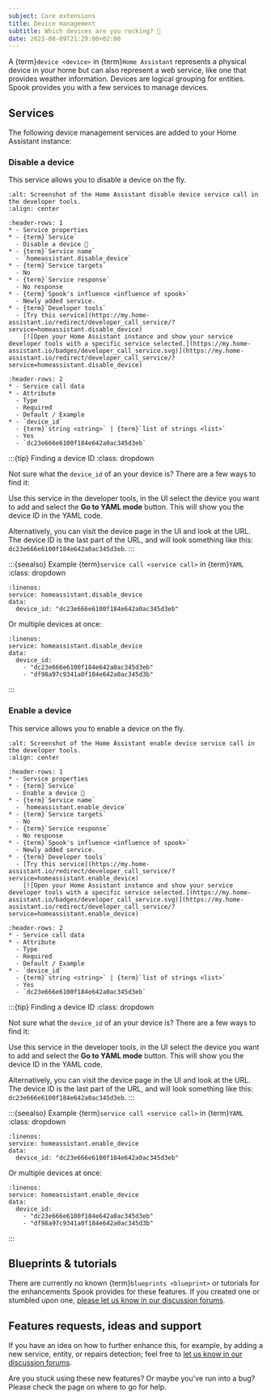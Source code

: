 ```yaml
---
subject: Core extensions
title: Device management
subtitle: Which devices are you rocking? 🎸
date: 2023-08-09T21:29:00+02:00
---
```


A {term}`device <device>` in {term}`Home Assistant` represents a physical device in your home but can also represent a web service, like one that provides weather information. Devices are logical grouping for entities. Spook provides you with a few services to manage devices.

## Services

The following device management services are added to your Home Assistant instance:

### Disable a device

This service allows you to disable a device on the fly.

```{figure} ./images/devices/disable_device.png
:alt: Screenshot of the Home Assistant disable device service call in the developer tools.
:align: center
```

```{list-table}
:header-rows: 1
* - Service properties
* - {term}`Service`
  - Disable a device 👻
* - {term}`Service name`
  - `homeassistant.disable_device`
* - {term}`Service targets`
  - No
* - {term}`Service response`
  - No response
* - {term}`Spook's influence <influence of spook>`
  - Newly added service.
* - {term}`Developer tools`
  - [Try this service](https://my.home-assistant.io/redirect/developer_call_service/?service=homeassistant.disable_device)
    [![Open your Home Assistant instance and show your service developer tools with a specific service selected.](https://my.home-assistant.io/badges/developer_call_service.svg)](https://my.home-assistant.io/redirect/developer_call_service/?service=homeassistant.disable_device)
```

```{list-table}
:header-rows: 2
* - Service call data
* - Attribute
  - Type
  - Required
  - Default / Example
* - `device_id`
  - {term}`string <string>` | {term}`list of strings <list>`
  - Yes
  - `dc23e666e6100f184e642a0ac345d3eb`
```

:::{tip} Finding a device ID
:class: dropdown

Not sure what the `device_id` of an your device is? There are a few ways to find it:

Use this service in the developer tools, in the UI select the device you want to add and select the **Go to YAML mode** button. This will show you the device ID in the YAML code.

Alternatively, you can visit the device page in the UI and look at the URL. The device ID is the last part of the URL, and will look something like this: `dc23e666e6100f184e642a0ac345d3eb`.
:::

:::{seealso} Example {term}`service call <service call>` in {term}`YAML`
:class: dropdown

```{code-block} yaml
:linenos:
service: homeassistant.disable_device
data:
  device_id: "dc23e666e6100f184e642a0ac345d3eb"
```

Or multiple devices at once:

```{code-block} yaml
:linenos:
service: homeassistant.disable_device
data:
  device_id:
    - "dc23e666e6100f184e642a0ac345d3eb"
    - "df98a97c9341a0f184e642a0ac345d3b"
```

:::

### Enable a device

This service allows you to enable a device on the fly.

```{figure} ./images/devices/enable_device.png
:alt: Screenshot of the Home Assistant enable device service call in the developer tools.
:align: center
```

```{list-table}
:header-rows: 1
* - Service properties
* - {term}`Service`
  - Enable a device 👻
* - {term}`Service name`
  - `homeassistant.enable_device`
* - {term}`Service targets`
  - No
* - {term}`Service response`
  - No response
* - {term}`Spook's influence <influence of spook>`
  - Newly added service.
* - {term}`Developer tools`
  - [Try this service](https://my.home-assistant.io/redirect/developer_call_service/?service=homeassistant.enable_device)
    [![Open your Home Assistant instance and show your service developer tools with a specific service selected.](https://my.home-assistant.io/badges/developer_call_service.svg)](https://my.home-assistant.io/redirect/developer_call_service/?service=homeassistant.enable_device)
```

```{list-table}
:header-rows: 2
* - Service call data
* - Attribute
  - Type
  - Required
  - Default / Example
* - `device_id`
  - {term}`string <string>` | {term}`list of strings <list>`
  - Yes
  - `dc23e666e6100f184e642a0ac345d3eb`
```

:::{tip} Finding a device ID
:class: dropdown

Not sure what the `device_id` of an your device is? There are a few ways to find it:

Use this service in the developer tools, in the UI select the device you want to add and select the **Go to YAML mode** button. This will show you the device ID in the YAML code.

Alternatively, you can visit the device page in the UI and look at the URL. The device ID is the last part of the URL, and will look something like this: `dc23e666e6100f184e642a0ac345d3eb`.
:::

:::{seealso} Example {term}`service call <service call>` in {term}`YAML`
:class: dropdown

```{code-block} yaml
:linenos:
service: homeassistant.enable_device
data:
  device_id: "dc23e666e6100f184e642a0ac345d3eb"
```

Or multiple devices at once:

```{code-block} yaml
:linenos:
service: homeassistant.enable_device
data:
  device_id:
    - "dc23e666e6100f184e642a0ac345d3eb"
    - "df98a97c9341a0f184e642a0ac345d3b"
```

:::

## Blueprints & tutorials

There are currently no known {term}`blueprints <blueprint>` or tutorials for the enhancements Spook provides for these features. If you created one or stumbled upon one, [please let us know in our discussion forums](https://github.com/frenck/spook/discussions).

## Features requests, ideas and support

If you have an idea on how to further enhance this, for example, by adding a new service, entity, or repairs detection; feel free to [let us know in our discussion forums](https://github.com/frenck/spook/discussions).

Are you stuck using these new features? Or maybe you've run into a bug? Please check the [](../support) page on where to go for help.

